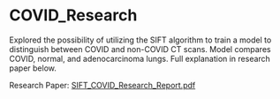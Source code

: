 # COVID_Research

Explored the possibility of utilizing the SIFT algorithm to train a model to distinguish between COVID and non-COVID CT scans. Model compares COVID, normal, and adenocarcinoma lungs. Full explanation in research paper below.

Research Paper: [SIFT_COVID_Research_Report.pdf](https://github.com/rhavens/COVID_Research/files/13629451/SIFT_COVID_Research_Report.pdf)
